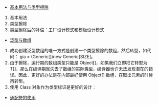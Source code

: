 - [基本用法与类型擦除](https://segmentfault.com/a/1190000005179142)
 1. 基本用法
 2. 类型擦除
 3. 类型擦除后的补偿：工厂设计模式和模板设计模式
 
- [泛型与数组](https://segmentfault.com/a/1190000005179147)
 1. 成功创建泛型数组的唯一方式是创建一个类型擦除的数组，然后转型，如代码： gia = (Generic<Integer>[])new Generic[SIZE]。
 2. 由于擦除，运行期的数组类型只能是 Object[]，如果我们立即把它转型为 T[]，那么在编译期就失去了数组的实际类型，编译器也许无法发现潜在的错误。因此，更好的办法是在内部最好使用 Object[] 数组，在取出元素的时候再转型。
 3. 使用 Class 对象作为类型标识是更好的设计：
 
- [通配符的使用](https://segmentfault.com/a/1190000005337789)



